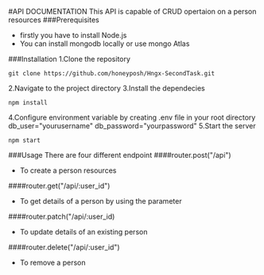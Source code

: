 #API DOCUMENTATION
This API is capable of CRUD opertaion on a person resources
###Prerequisites

- firstly you have to install Node.js
- You can install mongodb locally or use mongo Atlas

###Installation
1.Clone the repository

```
git clone https://github.com/honeyposh/Hngx-SecondTask.git

```

2.Navigate to the project directory
3.Install the dependecies

```
npm install
```

4.Configure environment variable by creating .env file in your root directory
db_user="yourusername"
db_password="yourpassword"
5.Start the server

```
npm start
```

###Usage
There are four different endpoint
####router.post("/api")

- To create a person resources

####router.get("/api/:user_id")

- To get details of a person by using the parameter

####router.patch("/api/:user_id)

- To update details of an existing person

####router.delete("/api/:user_id")

- To remove a person
